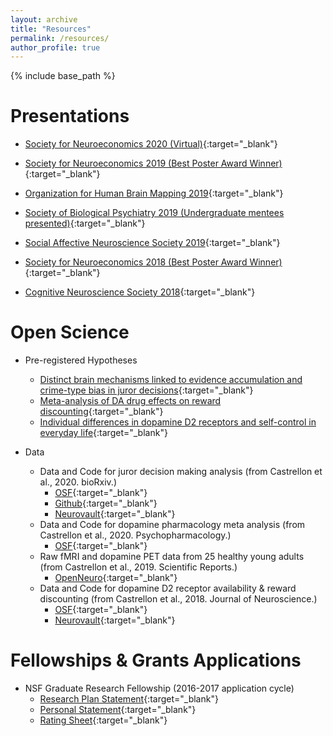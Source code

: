 ```yaml
---
layout: archive
title: "Resources"
permalink: /resources/
author_profile: true
---
```


{% include base_path %}

Presentations
======
* [Society for Neuroeconomics 2020 (Virtual)](https://jcastrel.github.io/files/sne_2020.pdf){:target="_blank"}

* [Society for Neuroeconomics 2019 (Best Poster Award Winner)](https://jcastrel.github.io/files/sne_2019.pdf){:target="_blank"}

* [Organization for Human Brain Mapping 2019](https://jcastrel.github.io/files/ohbm_2019.pdf){:target="_blank"}

* [Society of Biological Psychiatry 2019 (Undergraduate mentees presented)](https://jcastrel.github.io/files/sobp_2019.pdf){:target="_blank"}

* [Social Affective Neuroscience Society 2019](https://jcastrel.github.io/files/sans_2019.pdf){:target="_blank"}

* [Society for Neuroeconomics 2018 (Best Poster Award Winner)](https://jcastrel.github.io/files/sne_2018.pdf){:target="_blank"}

* [Cognitive Neuroscience Society 2018](https://jcastrel.github.io/files/cns_2018.pdf){:target="_blank"}

Open Science
======
* Pre-registered Hypotheses
	* [Distinct brain mechanisms linked to evidence accumulation and crime-type bias in juror decisions](https://osf.io/rk92x){:target="_blank"}
	* [Meta-analysis of DA drug effects on reward discounting](https://osf.io/r8cjw/register/565fb3678c5e4a66b5582f67?view_only=fe7c991b575a43ee88bc9cdc4b93099f){:target="_blank"}
	* [Individual differences in dopamine D2 receptors and self-control in everyday life](https://osf.io/vnq8h/register/565fb3678c5e4a66b5582f67?view_only=3955c0cf9baf4647a0abc33b9719fb11){:target="_blank"}

* Data
	* Data and Code for juror decision making analysis (from Castrellon et al., 2020. bioRxiv.)
		* [OSF](https://osf.io/rk92x/){:target="_blank"}
		* [Github](https://github.com/jcastrel/juror_fmri){:target="_blank"}
		* [Neurovault](https://neurovault.org/collections/UADNVKNI/){:target="_blank"}
	* Data and Code for dopamine pharmacology meta analysis (from Castrellon et al., 2020. Psychopharmacology.)
		* [OSF](https://osf.io/27cqw/){:target="_blank"}
	* Raw fMRI and dopamine PET data from 25 healthy young adults (from Castrellon et al., 2019. Scientific Reports.)
		* [OpenNeuro](https://openneuro.org/datasets/ds002041){:target="_blank"}
	* Data and Code for dopamine D2 receptor availability & reward discounting (from Castrellon et al., 2018. Journal of Neuroscience.)
		* [OSF](https://osf.io/htq56/){:target="_blank"}
		* [Neurovault](https://neurovault.org/collections/3868/){:target="_blank"}
	
Fellowships & Grants Applications
======
* NSF Graduate Research Fellowship (2016-2017 application cycle)
	* [Research Plan Statement](https://jcastrel.github.io/files/nsf_grfp_research_plan_statement.pdf){:target="_blank"}
	* [Personal Statement](https://jcastrel.github.io/files/nsf_grfp_personal_statement.pdf){:target="_blank"}
	* [Rating Sheet](https://jcastrel.github.io/files/nsf_grfp_ratings.pdf){:target="_blank"}